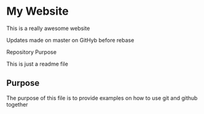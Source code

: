 # My Website

This is a really awesome website

Updates made on master on GitHyb before rebase

Repository Purpose

This is just a readme file

## Purpose

The purpose of this file is to provide examples on how to use git and github together

